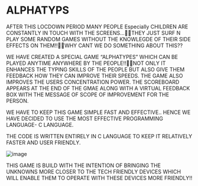 # ALPHATYPS

AFTER THIS LOCDOWN PERIOD MANY PEOPLE Especially CHILDREN ARE CONSTANTLY IN TOUCH WITH THE SCREENS…THEY JUST SURF N PLAY SOME RANDOM GAMES WITHOUT THE KNOWLEGDE OF THEIR SIDE EFFECTS ON THEM!!WHY CANT WE DO SOMETHING ABOUT THIS?? 

WE HAVE CREATED A SPECIAL GAME  “ALPHATYPES”  WHICH CAN BE PLAYED  ANYTIME  ANYWHERE  BY THE PEOPLE!!NOT ONLY IT ENHANCES THE TYPING SKILLS OF THE PEOPLE BUT ALSO GIVE THEM FEEDBACK HOW THEY CAN IMPROVE THEIR SPEEDS. THE GAME ALSO IMPROVES THE USERS CONCENTRATION POWER.
THE SCOREBOARD APPEARS AT THE END OF THE GMAE ALONG WITH A VIRTUAL FEEDBACK BOX WITH THE MESSAGE OF SCOPE OF IMPROVEMENT FOR THE PERSON. 

WE HAVE TO KEEP THIS GAME SIMPLE FAST AND EFFECTIVE..
HENCE WE HAVE DECIDED TO USE THE MOST EFFECTIVE PROGRAMMING LANGUAGE- C LANGUAGE.

THE CODE IS WRITTEN ENTIRELY IN C LANGUAGE TO KEEP IT RELATIVELY FASTER AND USER FRIENDLY.

![image](https://github.com/klperiwal/Team_equinox/assets/100295708/fe8afdf0-50cf-420a-9cb8-53c8031231b7)

THIS GAME IS BUILD WITH THE INTENTION OF BRINGING THE UNKNOWNS MORE CLOSER TO THE TECH FRIENDLY DEVICES WHICH WILL ENABLE THEM  TO OPERATE WITH THESE DEVICES MORE FRIENDLY!!

